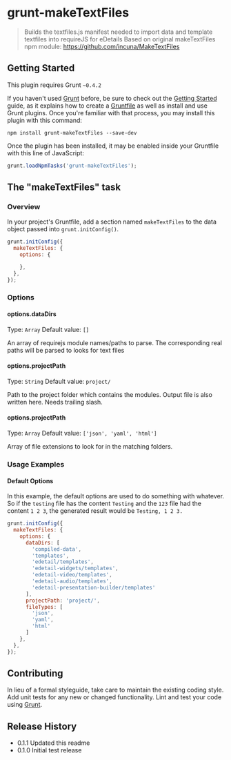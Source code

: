 # grunt-makeTextFiles

> Builds the textfiles.js manifest needed to import data and template textfiles into requireJS for eDetails
> Based on original makeTextFiles npm module: https://github.com/incuna/MakeTextFiles

## Getting Started
This plugin requires Grunt `~0.4.2`

If you haven't used [Grunt](http://gruntjs.com/) before, be sure to check out the [Getting Started](http://gruntjs.com/getting-started) guide, as it explains how to create a [Gruntfile](http://gruntjs.com/sample-gruntfile) as well as install and use Grunt plugins. Once you're familiar with that process, you may install this plugin with this command:

```shell
npm install grunt-makeTextFiles --save-dev
```

Once the plugin has been installed, it may be enabled inside your Gruntfile with this line of JavaScript:

```js
grunt.loadNpmTasks('grunt-makeTextFiles');
```

## The "makeTextFiles" task

### Overview
In your project's Gruntfile, add a section named `makeTextFiles` to the data object passed into `grunt.initConfig()`.

```js
grunt.initConfig({
  makeTextFiles: {
    options: {

    },
  },
});
```

### Options

#### options.dataDirs
Type: `Array`
Default value: `[]`

An array of requirejs module names/paths to parse. The corresponding real paths will be parsed to looks for text files

#### options.projectPath
Type: `String`
Default value: `project/`

Path to the project folder which contains the modules. Output file is also written here.
Needs trailing slash.

#### options.projectPath
Type: `Array`
Default value: `['json', 'yaml', 'html']`

Array of file extensions to look for in the matching folders.

### Usage Examples

#### Default Options
In this example, the default options are used to do something with whatever. So if the `testing` file has the content `Testing` and the `123` file had the content `1 2 3`, the generated result would be `Testing, 1 2 3.`

```js
grunt.initConfig({
  makeTextFiles: {
    options: {
      dataDirs: [
        'compiled-data',
        'templates',
        'edetail/templates',
        'edetail-widgets/templates',
        'edetail-video/templates',
        'edetail-audio/templates',
        'edetail-presentation-builder/templates'
      ],
      projectPath: 'project/',
      fileTypes: [
        'json',
        'yaml',
        'html'
      ]
    },
  },
});
```

## Contributing
In lieu of a formal styleguide, take care to maintain the existing coding style. Add unit tests for any new or changed functionality. Lint and test your code using [Grunt](http://gruntjs.com/).

## Release History

* 0.1.1 Updated this readme
* 0.1.0 Initial test release
